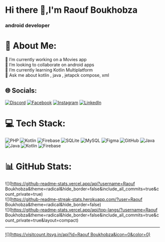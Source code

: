 # Hi there 👋,I'm Raouf Boukhobza
### android developer

# 💫 About Me:
🔭 I’m currently working on a Movies app<br>👯 I’m looking to collaborate on android apps<br>🌱 I’m currently learning Kotlin Multiplatform<br>💬 Ask me about kotlin , java , jetapck compose, xml <br>


## 🌐 Socials:
[![Discord](https://img.shields.io/badge/Discord-%237289DA.svg?logo=discord&logoColor=white)](https://discord.gg/1175461290702016534) [![Facebook](https://img.shields.io/badge/Facebook-%231877F2.svg?logo=Facebook&logoColor=white)](https://facebook.com/Raouf-Boukhobza) [![Instagram](https://img.shields.io/badge/Instagram-%23E4405F.svg?logo=Instagram&logoColor=white)](https://instagram.com/ra__o__uf_bou) [![LinkedIn](https://img.shields.io/badge/LinkedIn-%230077B5.svg?logo=linkedin&logoColor=white)](https://linkedin.com/in/Raouf-Boukhobza) 

# 💻 Tech Stack:
![PHP](https://img.shields.io/badge/php-%23777BB4.svg?style=for-the-badge&logo=php&logoColor=white) ![Kotlin](https://img.shields.io/badge/kotlin-%237F52FF.svg?style=for-the-badge&logo=kotlin&logoColor=white) ![Firebase](https://img.shields.io/badge/firebase-a08021?style=for-the-badge&logo=firebase&logoColor=ffcd34) ![SQLite](https://img.shields.io/badge/sqlite-%2307405e.svg?style=for-the-badge&logo=sqlite&logoColor=white) ![MySQL](https://img.shields.io/badge/mysql-4479A1.svg?style=for-the-badge&logo=mysql&logoColor=white) ![Figma](https://img.shields.io/badge/figma-%23F24E1E.svg?style=for-the-badge&logo=figma&logoColor=white) ![GitHub](https://img.shields.io/badge/github-%23121011.svg?style=for-the-badge&logo=github&logoColor=white) ![Java](https://img.shields.io/badge/java-%23ED8B00.svg?style=for-the-badge&logo=openjdk&logoColor=white) ![Java](https://img.shields.io/badge/java-%23ED8B00.svg?style=for-the-badge&logo=openjdk&logoColor=white) ![Kotlin](https://img.shields.io/badge/kotlin-%237F52FF.svg?style=for-the-badge&logo=kotlin&logoColor=white) ![Firebase](https://img.shields.io/badge/firebase-%23039BE5.svg?style=for-the-badge&logo=firebase)
# 📊 GitHub Stats:
![](https://github-readme-stats.vercel.app/api?username=Raouf Boukhobza&theme=radical&hide_border=false&include_all_commits=true&count_private=true)<br/>
![](https://github-readme-streak-stats.herokuapp.com/?user=Raouf Boukhobza&theme=radical&hide_border=false)<br/>
![](https://github-readme-stats.vercel.app/api/top-langs/?username=Raouf Boukhobza&theme=radical&hide_border=false&include_all_commits=true&count_private=true&layout=compact)

---
[![](https://visitcount.itsvg.in/api?id=Raouf Boukhobza&icon=0&color=0)](https://visitcount.itsvg.in)

<!-- Proudly created with GPRM ( https://gprm.itsvg.in ) -->
